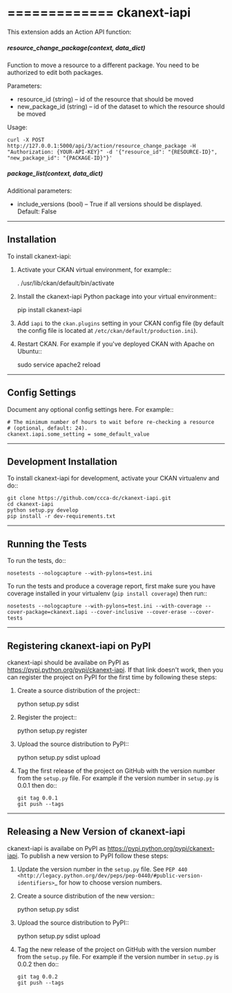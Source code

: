 =============
ckanext-iapi
=============

This extension adds an Action API function:

##### resource_change_package(context, data_dict)
Function to move a resource to a different package. You need to be
authorized to edit both packages.

Parameters:

- resource_id (string) – id of the resource that should be moved
- new_package_id (string) – id of the dataset to which the resource should be moved

Usage:

    curl -X POST http://127.0.0.1:5000/api/3/action/resource_change_package -H "Authorization: {YOUR-API-KEY}" -d '{"resource_id": "{RESOURCE-ID}", "new_package_id": "{PACKAGE-ID}"}'


##### package_list(context, data_dict)

Additional parameters:

- include_versions (bool) – True if all versions should be displayed. Default: False

------------
Installation
------------

To install ckanext-iapi:

1. Activate your CKAN virtual environment, for example::

     . /usr/lib/ckan/default/bin/activate

2. Install the ckanext-iapi Python package into your virtual environment::

     pip install ckanext-iapi

3. Add ``iapi`` to the ``ckan.plugins`` setting in your CKAN
   config file (by default the config file is located at
   ``/etc/ckan/default/production.ini``).

4. Restart CKAN. For example if you've deployed CKAN with Apache on Ubuntu::

     sudo service apache2 reload


---------------
Config Settings
---------------

Document any optional config settings here. For example::

    # The minimum number of hours to wait before re-checking a resource
    # (optional, default: 24).
    ckanext.iapi.some_setting = some_default_value


------------------------
Development Installation
------------------------

To install ckanext-iapi for development, activate your CKAN virtualenv and
do::

    git clone https://github.com/ccca-dc/ckanext-iapi.git
    cd ckanext-iapi
    python setup.py develop
    pip install -r dev-requirements.txt


-----------------
Running the Tests
-----------------

To run the tests, do::

    nosetests --nologcapture --with-pylons=test.ini

To run the tests and produce a coverage report, first make sure you have
coverage installed in your virtualenv (``pip install coverage``) then run::

    nosetests --nologcapture --with-pylons=test.ini --with-coverage --cover-package=ckanext.iapi --cover-inclusive --cover-erase --cover-tests


---------------------------------
Registering ckanext-iapi on PyPI
---------------------------------

ckanext-iapi should be availabe on PyPI as
https://pypi.python.org/pypi/ckanext-iapi. If that link doesn't work, then
you can register the project on PyPI for the first time by following these
steps:

1. Create a source distribution of the project::

     python setup.py sdist

2. Register the project::

     python setup.py register

3. Upload the source distribution to PyPI::

     python setup.py sdist upload

4. Tag the first release of the project on GitHub with the version number from
   the ``setup.py`` file. For example if the version number in ``setup.py`` is
   0.0.1 then do::

       git tag 0.0.1
       git push --tags


----------------------------------------
Releasing a New Version of ckanext-iapi
----------------------------------------

ckanext-iapi is availabe on PyPI as https://pypi.python.org/pypi/ckanext-iapi.
To publish a new version to PyPI follow these steps:

1. Update the version number in the ``setup.py`` file.
   See `PEP 440 <http://legacy.python.org/dev/peps/pep-0440/#public-version-identifiers>`_
   for how to choose version numbers.

2. Create a source distribution of the new version::

     python setup.py sdist

3. Upload the source distribution to PyPI::

     python setup.py sdist upload

4. Tag the new release of the project on GitHub with the version number from
   the ``setup.py`` file. For example if the version number in ``setup.py`` is
   0.0.2 then do::

       git tag 0.0.2
       git push --tags
